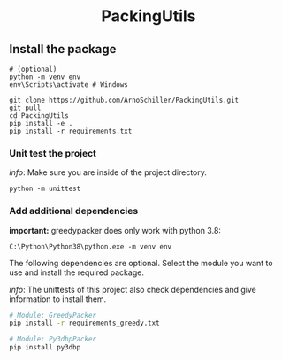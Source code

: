 <div align="center">    

# PackingUtils
</div>

## Install the package
```
# (optional) 
python -m venv env
env\Scripts\activate # Windows

git clone https://github.com/ArnoSchiller/PackingUtils.git
git pull
cd PackingUtils
pip install -e .
pip install -r requirements.txt
```
### Unit test the project
*info*: Make sure you are inside of the project directory.
```
python -m unittest 
```

### Add additional dependencies
**important:** greedypacker does only work with python 3.8:
```
C:\Python\Python38\python.exe -m venv env
```

The following dependencies are optional. Select the module you want to use and install the required package. 

*info*: The unittests of this project also check dependencies and give information to install them.

```bash
# Module: GreedyPacker
pip install -r requirements_greedy.txt 

# Module: Py3dbpPacker
pip install py3dbp
```